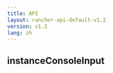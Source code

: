 ```yaml
---
title: API
layout: rancher-api-default-v1.2
version: v1.2
lang: zh
---
```


## instanceConsoleInput



<br>
